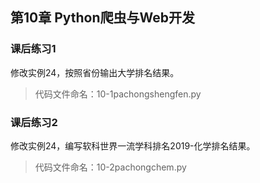 ## 第10章 Python爬虫与Web开发

### 课后练习1
修改实例24，按照省份输出大学排名结果。

> 代码文件命名：10-1pachongshengfen.py

### 课后练习2
修改实例24，编写软科世界一流学科排名2019-化学排名结果。

> 代码文件命名：10-2pachongchem.py
